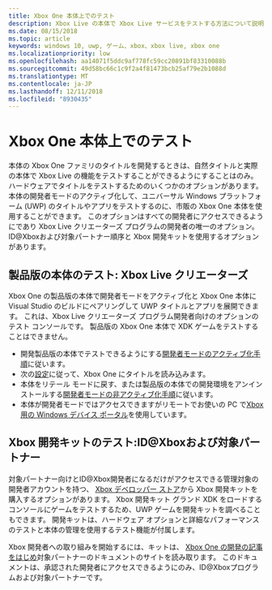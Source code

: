 ```yaml
---
title: Xbox One 本体上でのテスト
description: Xbox Live の本体で Xbox Live サービスをテストする方法について説明します
ms.date: 08/15/2018
ms.topic: article
keywords: windows 10, uwp, ゲーム、xbox、xbox live, xbox one
ms.localizationpriority: low
ms.openlocfilehash: aa14071f5ddc9af778fc59cc20891bf83310088b
ms.sourcegitcommit: 49d58bc66c1c9f2a4f81473bcb25af79e2b1088d
ms.translationtype: MT
ms.contentlocale: ja-JP
ms.lasthandoff: 12/11/2018
ms.locfileid: "8930435"
---
```

# <a name="testing-on-the-xbox-one-console"></a>Xbox One 本体上でのテスト

本体の Xbox One ファミリのタイトルを開発するときは、自然タイトルと実際の本体で Xbox Live の機能をテストすることができるようにすることはのみ。 ハードウェアでタイトルをテストするためのいくつかのオプションがあります。 本体の開発者モードのアクティブ化して、ユニバーサル Windows プラットフォーム (UWP) のタイトルやアプリをテストするのに、市販の Xbox One 本体を使用することができます。 このオプションはすべての開発者にアクセスできるようにであり Xbox Live クリエーターズ プログラムの開発者の唯一のオプション。 ID@Xboxおよび対象パートナー順序と Xbox 開発キットを使用するオプションがあります。

## <a name="retail-console-testing-xbox-live-creators"></a>製品版の本体のテスト: Xbox Live クリエーターズ

Xbox One の製品版の本体で開発者モードをアクティブ化と Xbox One 本体に Visual Studio のビルドにペアリングして UWP タイトルとアプリを展開できます。 これは、Xbox Live クリエーターズ プログラム開発者向けのオプションのテスト コンソールです。 製品版の Xbox One 本体で XDK ゲームをテストすることはできません。

* 開発製品版の本体でテストできるようにする[開発者モードのアクティブ化手順](../xbox-apps/devkit-activation.md)に従います。  
* 次の[設定](../xbox-apps/development-environment-setup.md#setting-up-your-xbox-one)に従って、Xbox One にタイトルを読み込みます。  
* 本体をリテール モードに戻す、または製品版の本体での開発環境をアンインストールする[開発者モードの非アクティブ化手順](../xbox-apps/devkit-deactivation.md)に従います。  
* 本体が開発者モードではアクセスできますがリモートでお使いの PC で[Xbox 用の Windows デバイス ポータル](../debug-test-perf/device-portal-xbox.md)を使用しています。  

## <a name="xbox-development-kit-testing-idxbox-and-managed-partners"></a>Xbox 開発キットのテスト:ID@Xboxおよび対象パートナー

対象パートナー向けとID@Xbox開発者になるだけがアクセスできる管理対象の開発者アカウントを持つ、 [Xbox デベロッパー ストア](https://gamedevstore.partners.extranet.microsoft.com/)から Xbox 開発キットを購入するオプションがあります。 Xbox 開発キット グランド XDK をロードするコンソールにゲームをテストするため、UWP ゲームを開発キットを調べることもできます。 開発キットは、ハードウェア オプションと詳細なパフォーマンスのテストと本体の管理を使用するテスト機能が付属します。

Xbox 開発者への取り組みを開始するには、キットは、 [Xbox One の開発の記事をはじめ](https://developer.microsoft.com/en-us/games/xbox/docs/xdk/atoc-getting-started)対象パートナーのドキュメントのサイトを読み取ります。 このドキュメントは、承認された開発者にアクセスできるようにのみ、ID@Xboxプログラムおよび対象パートナーです。
